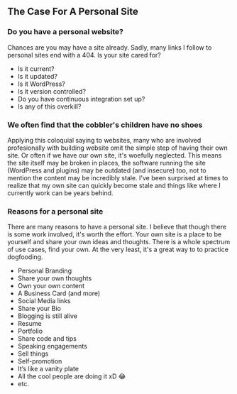 ## The Case For A Personal Site

### Do you have a personal website?
Chances are you may have a site already. Sadly, many links I follow to personal sites end with a 404. Is your site cared for?
- Is it current?
- Is it updated?
- Is it WordPress?
- Is it version controlled?
- Do you have continuous integration set up?
- Is any of this overkill?

### We often find that the cobbler's children have no shoes
Applying this coloquial saying to websites, many who are involved profesionally with building website omit the simple step of having their own site. Or often if we have our own site, it's woefully neglected. This means the site itself may be broken in places, the software running the site (WordPress and plugins) may be outdated (and insecure) too, not to mention the content may be incredibly stale. I've been surprised at times to realize that my own site can quickly become stale and things like where I currently work can be years behind.

### Reasons for a personal site
There are many reasons to have a personal site. I believe that though there is some work involved, it's worth the effort. Your own site is a place to be yourself and share your own ideas and thoughts. There is a whole spectrum of use cases, find your own. At the very least, it's a great way to to practice dogfooding.
- Personal Branding
- Share your own thoughts
- Own your own content
- A Business Card (and more)
- Social Media links
- Share your Bio
- Blogging is still alive
- Resume
- Portfolio
- Share code and tips
- Speaking engagements
- Sell things
- Self-promotion
- It’s like a vanity plate
- All the cool people are doing it xD 😂
- etc.